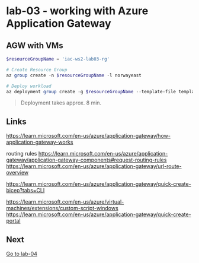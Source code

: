 # lab-03 - working with Azure Application Gateway

## AGW with VMs 

```powershell
$resourceGroupName = 'iac-ws2-lab03-rg'

# Create Resource Group
az group create -n $resourceGroupName -l norwayeast

# Deploy workload
az deployment group create -g $resourceGroupName --template-file template.bicep -n lab-03
```

> Deployment takes approx. 8 min.

## Links

https://learn.microsoft.com/en-us/azure/application-gateway/how-application-gateway-works

routing rules
https://learn.microsoft.com/en-us/azure/application-gateway/application-gateway-components#request-routing-rules
https://learn.microsoft.com/en-us/azure/application-gateway/url-route-overview

https://learn.microsoft.com/en-us/azure/application-gateway/quick-create-bicep?tabs=CLI

https://learn.microsoft.com/en-us/azure/virtual-machines/extensions/custom-script-windows
https://learn.microsoft.com/en-us/azure/application-gateway/quick-create-portal

## Next
[Go to lab-04](../lab-04/readme.md)
